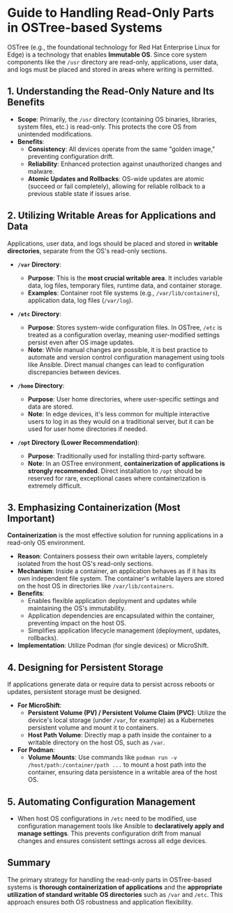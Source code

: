 # Guide to Handling Read-Only Parts in OSTree-based Systems

OSTree (e.g., the foundational technology for Red Hat Enterprise Linux for Edge) is a technology that enables **Immutable OS**. Since core system components like the `/usr` directory are read-only, applications, user data, and logs must be placed and stored in areas where writing is permitted.

## 1. Understanding the Read-Only Nature and Its Benefits

* **Scope**: Primarily, the `/usr` directory (containing OS binaries, libraries, system files, etc.) is read-only. This protects the core OS from unintended modifications.
* **Benefits**:
    * **Consistency**: All devices operate from the same "golden image," preventing configuration drift.
    * **Reliability**: Enhanced protection against unauthorized changes and malware.
    * **Atomic Updates and Rollbacks**: OS-wide updates are atomic (succeed or fail completely), allowing for reliable rollback to a previous stable state if issues arise.

## 2. Utilizing Writable Areas for Applications and Data

Applications, user data, and logs should be placed and stored in **writable directories**, separate from the OS's read-only sections.

* **`/var` Directory**:
    * **Purpose**: This is the **most crucial writable area**. It includes variable data, log files, temporary files, runtime data, and container storage.
    * **Examples**: Container root file systems (e.g., `/var/lib/containers`), application data, log files (`/var/log`).

* **`/etc` Directory**:
    * **Purpose**: Stores system-wide configuration files. In OSTree, `/etc` is treated as a configuration overlay, meaning user-modified settings persist even after OS image updates.
    * **Note**: While manual changes are possible, it is best practice to automate and version control configuration management using tools like Ansible. Direct manual changes can lead to configuration discrepancies between devices.

* **`/home` Directory**:
    * **Purpose**: User home directories, where user-specific settings and data are stored.
    * **Note**: In edge devices, it's less common for multiple interactive users to log in as they would on a traditional server, but it can be used for user home directories if needed.

* **`/opt` Directory (Lower Recommendation)**:
    * **Purpose**: Traditionally used for installing third-party software.
    * **Note**: In an OSTree environment, **containerization of applications is strongly recommended**. Direct installation to `/opt` should be reserved for rare, exceptional cases where containerization is extremely difficult.

## 3. Emphasizing Containerization (Most Important)

**Containerization** is the most effective solution for running applications in a read-only OS environment.

* **Reason**: Containers possess their own writable layers, completely isolated from the host OS's read-only sections.
* **Mechanism**: Inside a container, an application behaves as if it has its own independent file system. The container's writable layers are stored on the host OS in directories like `/var/lib/containers`.
* **Benefits**:
    * Enables flexible application deployment and updates while maintaining the OS's immutability.
    * Application dependencies are encapsulated within the container, preventing impact on the host OS.
    * Simplifies application lifecycle management (deployment, updates, rollbacks).
* **Implementation**: Utilize Podman (for single devices) or MicroShift.

## 4. Designing for Persistent Storage

If applications generate data or require data to persist across reboots or updates, persistent storage must be designed.

* **For MicroShift**:
    * **Persistent Volume (PV) / Persistent Volume Claim (PVC)**: Utilize the device's local storage (under `/var`, for example) as a Kubernetes persistent volume and mount it to containers.
    * **Host Path Volume**: Directly map a path inside the container to a writable directory on the host OS, such as `/var`.
* **For Podman**:
    * **Volume Mounts**: Use commands like `podman run -v /host/path:/container/path ...` to mount a host path into the container, ensuring data persistence in a writable area of the host OS.

## 5. Automating Configuration Management

* When host OS configurations in `/etc` need to be modified, use configuration management tools like Ansible to **declaratively apply and manage settings**. This prevents configuration drift from manual changes and ensures consistent settings across all edge devices.

## Summary

The primary strategy for handling the read-only parts in OSTree-based systems is **thorough containerization of applications** and the **appropriate utilization of standard writable OS directories** such as `/var` and `/etc`. This approach ensures both OS robustness and application flexibility.
